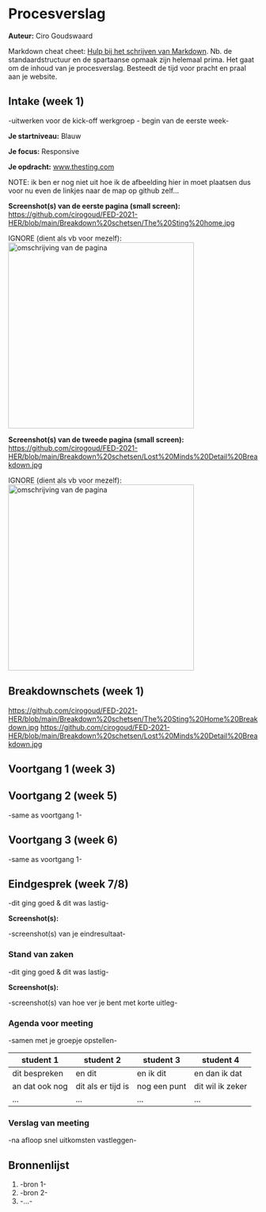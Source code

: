 # Procesverslag
**Auteur:** Ciro Goudswaard

Markdown cheat cheet: [Hulp bij het schrijven van Markdown](https://github.com/adam-p/markdown-here/wiki/Markdown-Cheatsheet). Nb. de standaardstructuur en de spartaanse opmaak zijn helemaal prima. Het gaat om de inhoud van je procesverslag. Besteedt de tijd voor pracht en praal aan je website.


## Intake (week 1)
-uitwerken voor de kick-off werkgroep - begin van de eerste week-

**Je startniveau:** Blauw

**Je focus:** Responsive

**Je opdracht:** www.thesting.com


NOTE: ik ben er nog niet uit hoe ik de afbeelding hier in moet plaatsen dus voor nu even de linkjes naar de map op github zelf...

**Screenshot(s) van de eerste pagina (small screen):**
https://github.com/cirogoud/FED-2021-HER/blob/main/Breakdown%20schetsen/The%20Sting%20home.jpg

IGNORE (dient als vb voor mezelf): <img src="images/dummy-plaatje.svg" width="375px" alt="omschrijving van de pagina">

**Screenshot(s) van de tweede pagina (small screen):**
https://github.com/cirogoud/FED-2021-HER/blob/main/Breakdown%20schetsen/Lost%20Minds%20Detail%20Breakdown.jpg

IGNORE (dient als vb voor mezelf): <img src="images/dummy-plaatje.svg" width="375px" alt="omschrijving van de pagina">


## Breakdownschets (week 1)
https://github.com/cirogoud/FED-2021-HER/blob/main/Breakdown%20schetsen/The%20Sting%20Home%20Breakdown.jpg
https://github.com/cirogoud/FED-2021-HER/blob/main/Breakdown%20schetsen/Lost%20Minds%20Detail%20Breakdown.jpg


## Voortgang 1 (week 3)


## Voortgang 2 (week 5)

-same as voortgang 1-


## Voortgang 3 (week 6)

-same as voortgang 1-


## Eindgesprek (week 7/8)

-dit ging goed & dit was lastig-


**Screenshot(s):**

-screenshot(s) van je eindresultaat-


### Stand van zaken

-dit ging goed & dit was lastig-


**Screenshot(s):**

-screenshot(s) van hoe ver je bent met korte uitleg-


### Agenda voor meeting

-samen met je groepje opstellen-

| student 1      | student 2          | student 3    | student 4        |
| ---            | ---                | ---          | ---              |
| dit bespreken  | en dit             | en ik dit    | en dan ik dat    |
| an dat ook nog | dit als er tijd is | nog een punt | dit wil ik zeker |
| ...            | ...                | ...          | ...              |

### Verslag van meeting

-na afloop snel uitkomsten vastleggen-


## Bronnenlijst
1. -bron 1-
2. -bron 2-
3. -...-
